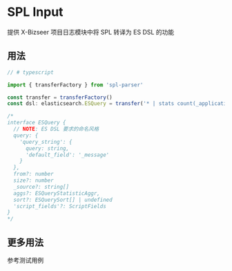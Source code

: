 # SPL Input

提供 X-Bizseer 项目日志模块中将 SPL 转译为 ES DSL 的功能

## 用法

```typescript
// # typescript

import { transferFactory } from 'spl-parser'

const transfer = transferFactory()
const dsl: elasticsearch.ESQuery = transfer('* | stats count(_application) as cnt')

/*
interface ESQuery {
  // NOTE: ES DSL 要求的命名风格
  query: {
    'query_string': {
      query: string,
      'default_field': '_message'
    }
  },
  from?: number
  size?: number
  _source?: string[]
  aggs?: ESQueryStatisticAggr,
  sort?: ESQuerySort[] | undefined
  'script_fields'?: ScriptFields
}
*/
```

## 更多用法

参考测试用例